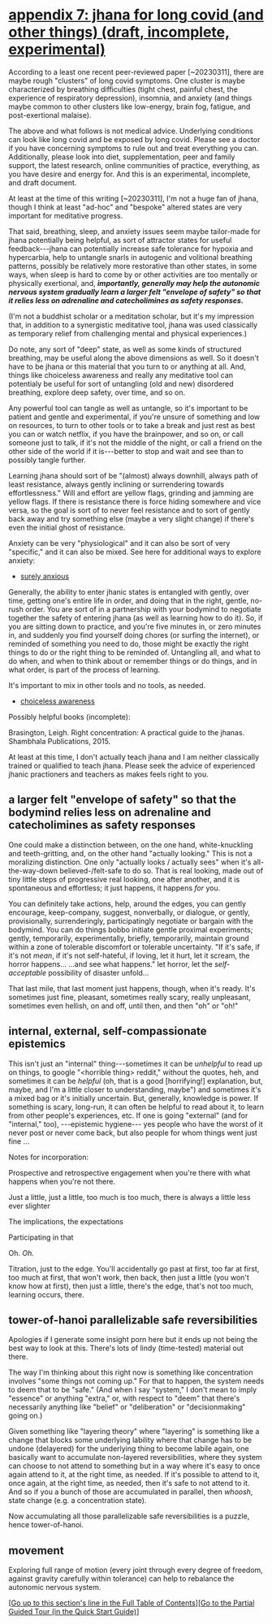 # <a id="appendix-7-jhana-for-long-covid" href="#appendix-7-jhana-for-long-covid">appendix 7: jhana for long covid (and other things) (draft, incomplete, experimental)</a>

According to a least one recent peer-reviewed paper [~20230311], there are maybe rough "clusters" of long covid symptoms. One cluster is maybe characterized by breathing difficulties (tight chest, painful chest, the experience of respiratory depression), insomnia, and anxiety (and things maybe common to other clusters like low-energy, brain fog, fatigue, and post-exertional malaise).

The above and what follows is not medical advice. Underlying conditions can look like long covid and be exposed by long covid. Please see a doctor if you have concerning symptoms to rule out and treat everything you can. Additionally, please look into diet, supplementation, peer and family support, the latest research, online communities of practice, everything, as you have desire and energy for. And this is an experimental, incomplete, and draft document.

At least at the time of this writing [~20230311], I'm not a huge fan of jhana, though I think at least "ad-hoc" and "bespoke" altered states are very important for meditative progress.

That said, breathing, sleep, and anxiety issues seem maybe tailor-made for jhana potentially being helpful, as sort of attractor states for useful feedback---jhana can potentially increase safe tolerance for hypoxia and hypercarbia, help to untangle snarls in autogenic and volitional breathing patterns, possibly be relatively more restorative than other states, in some ways, when sleep is hard to come by or other activities are too mentally or physically exertional, and, ***importantly, generally may help the autonomic nervous system gradually learn a larger felt "envelope of safety" so that it relies less on adrenaline and catecholimines as safety responses.***

(I'm not a buddhist scholar or a meditation scholar, but it's my impression that, in addition to a synergistic meditative tool, jhana was used classically as temporary relief from challenging mental and physical experiences.)

Do note, any sort of "deep" state, as well as some kinds of structured breathing, may be useful along the above dimensions as well. So it doesn't have to be jhana or this material that you turn to or anything at all. And, things like choiceless awareness and really any meditative tool can potentialy be useful for sort of untangling (old and new) disordered breathing, explore deep safety, over time, and so on.

Any powerful tool can tangle as well as untangle, so it's important to be patient and gentle and experimental, if you're unsure of something and low on resources, to turn to other tools or to take a break and just rest as best you can or watch netflix, if you have the brainpower, and so on, or call someone just to talk, if it's not the middle of the night, or call a friend on the other side of the world if it is---better to stop and wait and see than to possibly tangle further.

Learning jhana should sort of be "(almost) always downhill, always path of least resistance, always gently inclining or surrendering towards effortlessness." Will and effort are yellow flags, grinding and jamming are yellow flags. If there is resistance there is force hiding somewhere and vice versa, so the goal is sort of to never feel resistance and to sort of gently back away and try something else (maybe a very slight change) if there's even the initial ghost of resistance.

Anxiety can be very "physiological" and it can also be sort of very "specific," and it can also be mixed. See here for additional ways to explore anxiety:

* <a href="#surely-anxious">surely anxious</a>

Generally, the ability to enter jhanic states is entangled with gently, over time, getting one's entire life in order, and doing that in the right, gentle, no-rush order. You are sort of in a partnership with your bodymind to negotiate together the safety of entering jhana (as well as learning how to do it). So, if you are sitting down to practice, and you're five minutes in, or zero minutes in, and suddenly you find yourself doing chores (or surfing the internet), or reminded of something you need to do, those might be exactly the right things to do or the right thing to be reminded of. Untangling all, and what to do when, and when to think about or remember things or do things, and in what order, is part of the process of learning.

It's important to mix in other tools and no tools, as needed.

* <a href="#choiceless-awareness">choiceless awareness</a>

Possibly helpful books (incomplete):

Brasington, Leigh. Right concentration: A practical guide to the jhanas. Shambhala Publications, 2015.

At least at this time, I don't actually teach jhana and I am neither classically trained or qualified to teach jhana. Please seek the advice of experienced jhanic practioners and teachers as makes feels right to you.

## a larger felt "envelope of safety" so that the bodymind relies less on adrenaline and catecholimines as safety responses

One could make a distinction between, on the one hand, white-knuckling and teeth-gritting, and, on the other hand "actually looking." This is not a moralizing distinction. One only "actually looks / actually sees" when it's all-the-way-down believed-/&#8203;felt-safe to do so. That is real looking, made out of tiny little steps of progressive real looking, one after another, and it is spontaneous and effortless; it just happens, it happens *for* you.

You can definitely take actions, help, around the edges, you can gently encourage, keep-company, suggest, nonverbally, or dialogue, or gently, provisionally, surrenderingly, participatingly negotiate or bargain with the bodymind. You can do things bobbo initiate gentle proximal experiments; gently, temporarily, experimentally, briefly, temporarily, maintain ground within a zone of tolerable discomfort or tolerable uncertainty. "If it's safe, if it's not *mean*, if it's not self-hateful, if loving, let it hurt, let it scream, the horror happens... ...and see what happens."
let horror, let the *self-acceptable* possibility of disaster unfold...

That last mile, that last moment just happens, though, when it's ready. It's sometimes just fine, pleasant, sometimes really scary, really unpleasant, sometimes even hellish, on and off, until then, and then "oh" or "oh!"

## internal, external, self-compassionate epistemics

This isn't just an "internal" thing---sometimes it can be *unhelpful* to read up on things, to google "\<horrible thing\> reddit," without the quotes, heh, and sometimes it can be *helpful* (oh, that is a good [horrifying!] explanation, but, maybe, and I'm a little closer to understanding, maybe") and sometimes it's a mixed bag or it's initially uncertain. But, generally, knowledge is power. If something is scary, long-run, it can often be helpful to read about it, to learn from other people's experiences, etc. If one is going "external" (and for "internal," too), ---epistemic hygiene--- yes people who have the worst of it never post or never come back, but also people for whom things went just fine ...

Notes for incorporation:

Prospective and retrospective engagement when you're there with what happens when you're not there. 

Just a little, just a little, too much is too much, there is always a little less ever slighter

The implications, the expectations

Participating in that 

Oh. *Oh.*

Titration, just to the edge. You'll accidentally go past at first, too far at first, too much at first, that won't work, then back, then just a little (you won't know how at first), then just a little, there's the edge, that's not too much, learning occurs, there.


## tower-of-hanoi parallelizable safe reversibilities

Apologies if I generate some insight porn here but it ends up not being the best way to look at this. There's lots of lindy (time-tested) material out there.

The way I'm thinking about this right now is something like concentration involves "some things not coming up." For that to happen, the system needs to deem that to be "safe." (And when I say "system," I don't mean to imply "essence" or anything "extra," or, with respect to "deem" that there's necessarily anything like "belief" or "deliberation" or "decisionmaking" going on.)

Given something like "layering theory" where "layering" is something like a change that blocks some underlying lability where that change has to be undone (delayered) for the underlying thing to become labile again, one basically want to accumulate non-layered reversibilities, where they system can choose to not attend to something but in a way where it's easy to once again attend to it, at the right time, as needed. If it's possible to attend to it, once again, at the right time, as needed, then it's safe to not attend to it. And so if you a bunch of those are accumulated in parallel, then *whoosh*, state change (e.g. a concentration state).

Now accumulating all those parallelizable safe reversibilities is a puzzle, hence tower-of-hanoi.

## movement

Exploring full range of motion (every joint through every degree of freedom, against gravity carefully within tolerance) can help to rebalance the autonomic nervous system.

[<a href="#200h">Go up to this section's line in the Full Table of Contents</a>][<a href="#qq">Go to the Partial Guided Tour (in the Quick Start Guide)</a>]
